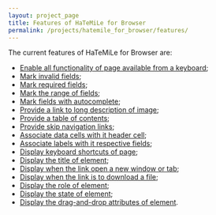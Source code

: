 ```yaml
---
layout: project_page
title: Features of HaTeMiLe for Browser
permalink: /projects/hatemile_for_browser/features/
---
```


The current features of HaTeMiLe for Browser are:

* [Enable all functionality of page available from a keyboard](https://github.com/hatemile/hatemile-for-javascript/wiki/Enable-all-functionality-of-page-available-from-a-keyboard);
* [Mark invalid fields](https://github.com/hatemile/hatemile-for-javascript/wiki/Improve-the-acessibility-of-forms#mark-invalid-fields);
* [Mark required fields](https://github.com/hatemile/hatemile-for-javascript/wiki/Improve-the-acessibility-of-forms#mark-required-field);
* [Mark the range of fields](https://github.com/hatemile/hatemile-for-javascript/wiki/Improve-the-acessibility-of-forms#mark-the-range-of-fields);
* [Mark fields with autocomplete](https://github.com/hatemile/hatemile-for-javascript/wiki/Improve-the-acessibility-of-forms#mark-autocomplete-fields);
* [Provide a link to long description of image](https://github.com/hatemile/hatemile-for-javascript/wiki/Provide-accessibility-resources-to-navigate#provide-a-polyfill-to-longdesc-attribute);
* [Provide a table of contents](https://github.com/hatemile/hatemile-for-javascript/wiki/Provide-accessibility-resources-to-navigate#provide-a-table-of-contents);
* [Provide skip navigation links](https://github.com/hatemile/hatemile-for-javascript/wiki/Provide-accessibility-resources-to-navigate#provide-skip-navigation-links);
* [Associate data cells with it header cell](https://github.com/hatemile/hatemile-for-javascript/wiki/Associate-HTML-elements#associate-data-cells-with-it-header-cell);
* [Associate labels with it respective fields](https://github.com/hatemile/hatemile-for-javascript/wiki/Associate-HTML-elements#associate-labels-with-it-respective-fields);
* [Display keyboard shortcuts of page](https://github.com/hatemile/hatemile-for-javascript/wiki/Display-inacessible-informations-of-page#display-keyboard-shortcuts-of-page);
* [Display the title of element](https://github.com/hatemile/hatemile-for-javascript/wiki/Display-inacessible-informations-of-page#display-the-title-attribute-of-element);
* [Display when the link open a new window or tab](https://github.com/hatemile/hatemile-for-javascript/wiki/Display-inacessible-informations-of-page#display-when-the-link-open-a-new-window-or-tab);
* [Display when the link is to download a file](https://github.com/hatemile/hatemile-for-javascript/wiki/Display-inacessible-informations-of-page#display-when-the-link-is-to-download-a-file);
* [Display the role of element](https://github.com/hatemile/hatemile-for-javascript/wiki/Display-inacessible-informations-of-page#display-the-role-of-element);
* [Display the state of element](https://github.com/hatemile/hatemile-for-javascript/wiki/Display-inacessible-informations-of-page#display-the-state-of-element);
* [Display the drag-and-drop attributes of element](https://github.com/hatemile/hatemile-for-javascript/wiki/Display-inacessible-informations-of-page#display-the-drag-and-drop-attributes-of-element).
